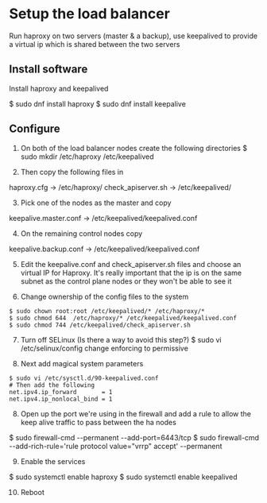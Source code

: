 # Setup the load balancer

Run haproxy on two servers (master & a backup), use keepalived to provide a
virtual ip which is shared between the two servers

## Install software

Install haproxy and keepalived

$ sudo dnf install haproxy
$ sudo dnf install keepalive    

## Configure

1. On both of the load balancer nodes create the following directories
$ sudo mkdir /etc/haproxy /etc/keepalived

2. Then copy the following files in

haproxy.cfg -> /etc/haproxy/
check_apiserver.sh -> /etc/keepalived/

3. Pick one of the nodes as the master and copy

keepalive.master.conf -> /etc/keepalived/keepalived.conf

4. On the remaining control nodes copy

keepalive.backup.conf -> /etc/keepalived/keepalived.conf

5. Edit the keepalive.conf and check_apiserver.sh files and choose an virtual 
   IP for Haproxy. It's really important that the ip is on the same subnet as 
   the control plane nodes or they won't be able to see it

6. Change ownership of the config files to the system

```
$ sudo chown root:root /etc/keepalived/* /etc/haproxy/*
$ sudo chmod 644  /etc/haproxy/* /etc/keepalived/keepalived.conf
$ sudo chmod 744 /etc/keepalived/check_apiserver.sh
```

7. Turn off SELinux (Is there a way to avoid this step?)
$ sudo vi /etc/selinux/config
change enforcing to permissive

8. Next add magical system parameters
```
$ sudo vi /etc/sysctl.d/90-keepalived.conf
# Then add the following
net.ipv4.ip_forward       = 1
net.ipv4.ip_nonlocal_bind = 1
```

8. Open up the port we're using in the firewall and add a rule to allow the
   keep alive traffic to pass between the ha nodes

$ sudo firewall-cmd --permanent --add-port=6443/tcp
$ sudo firewall-cmd --add-rich-rule='rule protocol value="vrrp" accept' --permanent

9. Enable the services

$ sudo systemctl enable haproxy
$ sudo systemctl enable keepalived

10. Reboot

